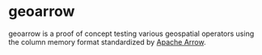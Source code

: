 # geoarrow
geoarrow is a proof of concept testing various geospatial operators using the column memory format standardized by [Apache Arrow](https://arrow.apache.org/).
